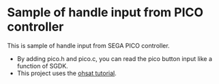 # Sample of handle input from PICO controller

This is sample of handle input from SEGA PICO controller.  
* By adding pico.h and pico.c, you can read the pico button input like a function of SGDK.  
* This project uses the [ohsat tutorial](https://www.ohsat.com/tutorial/megapong/megapong-1/).